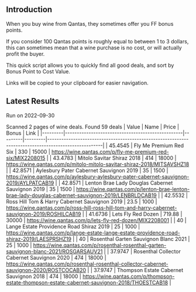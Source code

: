 ## Introduction

When you buy wine from Qantas, they sometimes offer you FF bonus points. 

If you consider 100 Qantas points is roughly equal to between 1 to 3 dollars, this can sometimes mean that a wine purchase is no cost, or will actually profit the buyer.

This quick script allows you to quickly find all good deals, and sort by Bonus Point to Cost Value.

Links will be copied to your clipboard for easier navigation.

## Latest Results

Run on 2022-09-30

Scanned 2 pages of wine deals.
Found 59 deals
|   Value | Name                                             |   Price |   Bonus | Link                                                                                                |
|---------|--------------------------------------------------|---------|---------|-----------------------------------------------------------------------------------------------------|
| 45.4545 | Fly Me Premium Red Six                           |  330    |   15000 | https://wine.qantas.com/p/fly-me-premium-red-six/MIX2208015                                         |
| 43.4783 | Mitolo Savitar Shiraz 2018                       |  414    |   18000 | https://wine.qantas.com/p/mitolo-mitolo-savitar-shiraz-2018/MITSAVSHZ18                             |
| 42.8571 | Aylesbury Pater Cabernet Sauvignon 2019          |   35    |    1500 | https://wine.qantas.com/p/aylesbury-aylesbury-pater-cabernet-sauvignon-2019/AYLPATCAB19             |
| 42.8571 | Lenton Brae Lady Douglas Cabernet Sauvignon 2019 |   35    |    1500 | https://wine.qantas.com/p/lenton-brae-lenton-brae-lady-douglas-cabernet-sauvignon-2019/LENBRLDCAB19 |
| 42.5532 | Ross Hill Tom & Harry Cabernet Sauvignon 2019    |   23.5  |    1000 | https://wine.qantas.com/p/ross-hill-ross-hill-tom-and-harry-cabernet-sauvignon-2019/ROSHILCAB19     |
| 41.6736 | Lets Fly Red Dozen                               |  719.88 |   30000 | https://wine.qantas.com/p/lets-fly-red-dozen/MIX2208001                                             |
| 40      | Lange Estate Providence Road Shiraz 2019         |   25    |    1000 | https://wine.qantas.com/p/lange-estate-lange-estate-providence-road-shiraz-2019/LAESPRSHZ19         |
| 40      | Rosenthal Garten Sauvignon Blanc 2021            |   25    |    1000 | https://wine.qantas.com/p/rosenthal-rosenthal-garten-sauvignon-blanc-2021/ROSGARSAUV21              |
| 37.9747 | Rosenthal Collector Cabernet Sauvignon 2020      |  474    |   18000 | https://wine.qantas.com/p/rosenthal-rosenthal-collector-cabernet-sauvignon-2020/ROSTCOCAB20         |
| 37.9747 | Thompson Estate Cabernet Sauvignon 2018          |  474    |   18000 | https://wine.qantas.com/p/thompson-estate-thompson-estate-cabernet-sauvignon-2018/THOESTCAB18       |

